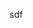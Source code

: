<!--
 * @Description: 
 * @Author: 海容
 * @Date: 2021-02-21 13:36:37
 * @LastEditors: 海容
 * @FilePath: \demo1\a.md
 * @LastEditTime: 2021-02-21 14:05:44
-->
sdf